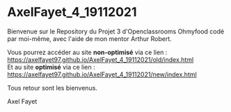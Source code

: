 # AxelFayet_4_19112021

Bienvenue sur le Repository du Projet 3 d'Openclassrooms Ohmyfood codé par moi-même, avec l'aide de mon mentor Arthur Robert.

Vous pourrez accéder au site <strong>non-optimisé</strong> via ce lien : https://axelfayet97.github.io/AxelFayet_4_19112021/old/index.html<br />
Et au site <strong>optimisé</strong> via ce lien : https://axelfayet97.github.io/AxelFayet_4_19112021/new/index.html

Tous retour sont les bienvenus.

Axel Fayet
